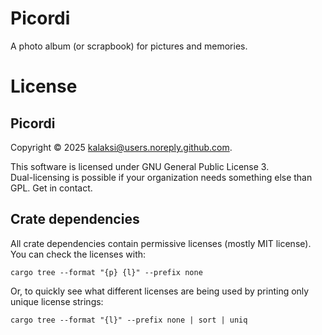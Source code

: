 # Picordi
A photo album (or scrapbook) for pictures and memories.


# License
## Picordi
Copyright © 2025 kalaksi@users.noreply.github.com.  
  
This software is licensed under GNU General Public License 3.  
Dual-licensing is possible if your organization needs something else than GPL. Get in contact.  


## Crate dependencies
All crate dependencies contain permissive licenses (mostly MIT license).  
You can check the licenses with:
```
cargo tree --format "{p} {l}" --prefix none
```

Or, to quickly see what different licenses are being used by printing only unique license strings:
```
cargo tree --format "{l}" --prefix none | sort | uniq
```

